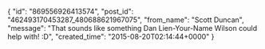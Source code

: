  {
   "id": "869556926413574",
   "post_id": "462493170453287_480688621967075",
   "from_name": "Scott Duncan",
   "message": "That sounds like something Dan Lien-Your-Name Wilson could help with! :D",
   "created_time": "2015-08-20T02:14:44+0000"
 }
